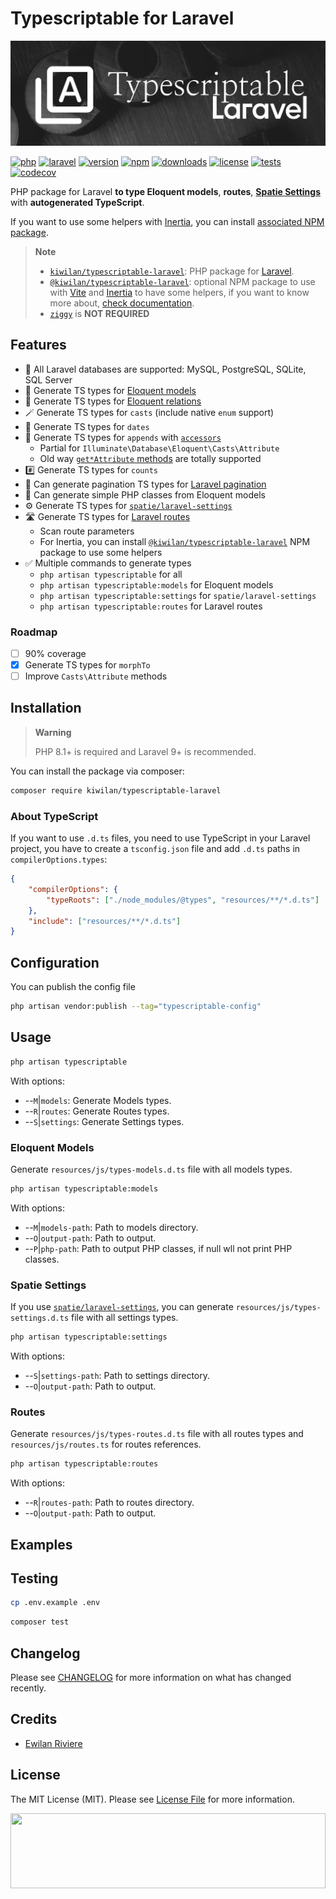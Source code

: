 # Typescriptable for Laravel

![Banner with printer shop picture in background and Typescriptable Laravel title](docs/banner.jpg)

[![php][php-version-src]][php-version-href]
[![laravel][laravel-src]][laravel-href]
[![version][version-src]][version-href]
[![npm][npm-version-src]][npm-version-href]
[![downloads][downloads-src]][downloads-href]
[![license][license-src]][license-href]
[![tests][tests-src]][tests-href]
[![codecov][codecov-src]][codecov-href]

PHP package for Laravel **to type Eloquent models**, **routes**, [**Spatie Settings**](https://github.com/spatie/laravel-settings) with **autogenerated TypeScript**.

If you want to use some helpers with [Inertia](https://inertiajs.com/), you can install [associated NPM package](https://www.npmjs.com/package/@kiwilan/typescriptable-laravel).

> **Note**
>
> -   [`kiwilan/typescriptable-laravel`](https://packagist.org/packages/kiwilan/typescriptable-laravel): PHP package for [Laravel](https://laravel.com/).
> -   [`@kiwilan/typescriptable-laravel`](https://www.npmjs.com/package/@kiwilan/typescriptable-laravel): optional NPM package to use with [Vite](https://vitejs.dev/) and [Inertia](https://inertiajs.com/) to have some helpers, if you want to know more about, [check documentation](https://github.com/kiwilan/typescriptable-laravel/blob/main/lib/README.md).
> -   [`ziggy`](https://github.com/tighten/ziggy) is **NOT REQUIRED**

## Features

-   💽 All Laravel databases are supported: MySQL, PostgreSQL, SQLite, SQL Server
-   💬 Generate TS types for [Eloquent models](https://laravel.com/docs/10.x/eloquent)
-   👭 Generate TS types for [Eloquent relations](https://laravel.com/docs/10.x/eloquent-relationships)
-   🪄 Generate TS types for `casts` (include native `enum` support)
-   📅 Generate TS types for `dates`
-   📝 Generate TS types for `appends` with [`accessors`](https://laravel.com/docs/10.x/eloquent-mutators#accessors-and-mutators)
    -   Partial for `Illuminate\Database\Eloquent\Casts\Attribute`
    -   Old way [`get*Attribute` methods](https://laravel.com/docs/8.x/eloquent-mutators#defining-an-accessor) are totally supported
-   #️⃣ Generate TS types for `counts`
-   📖 Can generate pagination TS types for [Laravel pagination](https://laravel.com/docs/10.x/pagination)
-   💾 Can generate simple PHP classes from Eloquent models
-   ⚙️ Generate TS types for [`spatie/laravel-settings`](https://github.com/spatie/laravel-settings)
-   🛣 Generate TS types for [Laravel routes](https://laravel.com/docs/10.x/routing)
    -   Scan route parameters
    -   For Inertia, you can install [`@kiwilan/typescriptable-laravel`](https://www.npmjs.com/package/@kiwilan/typescriptable-laravel) NPM package to use some helpers
-   ✅ Multiple commands to generate types
    -   `php artisan typescriptable` for all
    -   `php artisan typescriptable:models` for Eloquent models
    -   `php artisan typescriptable:settings` for `spatie/laravel-settings`
    -   `php artisan typescriptable:routes` for Laravel routes

### Roadmap

-   [ ] 90% coverage
-   [x] Generate TS types for `morphTo`
-   [ ] Improve `Casts\Attribute` methods

## Installation

> **Warning**
>
> PHP 8.1+ is required and Laravel 9+ is recommended.

You can install the package via composer:

```bash
composer require kiwilan/typescriptable-laravel
```

### About TypeScript

If you want to use `.d.ts` files, you need to use TypeScript in your Laravel project, you have to create a `tsconfig.json` file and add `.d.ts` paths in `compilerOptions.types`:

```json
{
    "compilerOptions": {
        "typeRoots": ["./node_modules/@types", "resources/**/*.d.ts"]
    },
    "include": ["resources/**/*.d.ts"]
}
```

## Configuration

You can publish the config file

```bash
php artisan vendor:publish --tag="typescriptable-config"
```

## Usage

```bash
php artisan typescriptable
```

With options:

-   --`M`|`models`: Generate Models types.
-   --`R`|`routes`: Generate Routes types.
-   --`S`|`settings`: Generate Settings types.

### Eloquent Models

Generate `resources/js/types-models.d.ts` file with all models types.

```bash
php artisan typescriptable:models
```

With options:

-   --`M`|`models-path`: Path to models directory.
-   --`O`|`output-path`: Path to output.
-   --`P`|`php-path`: Path to output PHP classes, if null wll not print PHP classes.

### Spatie Settings

If you use [`spatie/laravel-settings`](https://github.com/spatie/laravel-settings), you can generate `resources/js/types-settings.d.ts` file with all settings types.

```bash
php artisan typescriptable:settings
```

With options:

-   --`S`|`settings-path`: Path to settings directory.
-   --`O`|`output-path`: Path to output.

### Routes

Generate `resources/js/types-routes.d.ts` file with all routes types and `resources/js/routes.ts` for routes references.

```bash
php artisan typescriptable:routes
```

With options:

-   --`R`|`routes-path`: Path to routes directory.
-   --`O`|`output-path`: Path to output.

## Examples

## Testing

```bash
cp .env.example .env
```

```bash
composer test
```

## Changelog

Please see [CHANGELOG](CHANGELOG.md) for more information on what has changed recently.

## Credits

-   [Ewilan Riviere](https://github.com/ewilan-riviere)

## License

The MIT License (MIT). Please see [License File](LICENSE.md) for more information.

[<img src="https://user-images.githubusercontent.com/48261459/201463225-0a5a084e-df15-4b11-b1d2-40fafd3555cf.svg" height="120rem" width="100%" />](https://github.com/kiwilan)

[version-src]: https://img.shields.io/packagist/v/kiwilan/typescriptable-laravel.svg?style=flat-square&colorA=18181B&colorB=777BB4
[version-href]: https://packagist.org/packages/kiwilan/typescriptable-laravel
[php-version-src]: https://img.shields.io/static/v1?style=flat-square&label=PHP&message=v8.1&color=777BB4&logo=php&logoColor=ffffff&labelColor=18181b
[php-version-href]: https://www.php.net/
[npm-version-src]: https://img.shields.io/npm/v/@kiwilan/typescriptable-laravel.svg?style=flat-square&color=CB3837&logoColor=ffffff&labelColor=18181b
[npm-version-href]: https://www.npmjs.com/package/@kiwilan/typescriptable-laravel
[downloads-src]: https://img.shields.io/packagist/dt/kiwilan/typescriptable-laravel.svg?style=flat-square&colorA=18181B&colorB=777BB4
[downloads-href]: https://packagist.org/packages/kiwilan/typescriptable-laravel
[license-src]: https://img.shields.io/github/license/kiwilan/typescriptable-laravel.svg?style=flat-square&colorA=18181B&colorB=777BB4
[license-href]: https://github.com/kiwilan/typescriptable-laravel/blob/main/README.md
[tests-src]: https://img.shields.io/github/actions/workflow/status/kiwilan/typescriptable-laravel/run-tests.yml?branch=main&label=tests&style=flat-square&colorA=18181B
[tests-href]: https://github.com/kiwilan/typescriptable-laravel/actions/workflows/run-tests.yml
[codecov-src]: https://codecov.io/gh/kiwilan/typescriptable-laravel/branch/main/graph/badge.svg?token=P9XIK2KV9G
[codecov-href]: https://codecov.io/gh/kiwilan/typescriptable-laravel
[laravel-src]: https://img.shields.io/static/v1?label=Laravel&message=v9&style=flat-square&colorA=18181B&colorB=FF2D20
[laravel-href]: https://laravel.com
